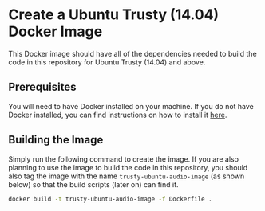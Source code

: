 # Create a Ubuntu Trusty (14.04) Docker Image

This Docker image should have all of the dependencies needed to build the code in this repository for Ubuntu Trusty (14.04) and above.

## Prerequisites
You will need to have Docker installed on your machine. If you do not have Docker installed, you can find instructions on how to install it [here](https://docs.docker.com/engine/installation/).

## Building the Image
Simply run the following command to create the image. If you are also planning to use the image to build the code in this repository, you should also tag the image with the name `trusty-ubuntu-audio-image` (as shown below) so that the build scripts (later on) can find it.

```bash
docker build -t trusty-ubuntu-audio-image -f Dockerfile .
```
